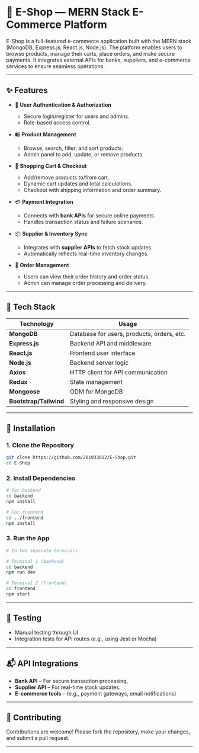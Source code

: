 # 🛒 E-Shop — MERN Stack E-Commerce Platform

E-Shop is a full-featured e-commerce application built with the MERN stack (MongoDB, Express.js, React.js, Node.js). The platform enables users to browse products, manage their carts, place orders, and make secure payments. It integrates external APIs for banks, suppliers, and e-commerce services to ensure seamless operations.

---

## ✨ Features

- 🔐 **User Authentication & Authorization**
  - Secure login/register for users and admins.
  - Role-based access control.

- 🛍️ **Product Management**
  - Browse, search, filter, and sort products.
  - Admin panel to add, update, or remove products.

- 🛒 **Shopping Cart & Checkout**
  - Add/remove products to/from cart.
  - Dynamic cart updates and total calculations.
  - Checkout with shipping information and order summary.

- 💳 **Payment Integration**
  - Connects with **bank APIs** for secure online payments.
  - Handles transaction status and failure scenarios.

- 📦 **Supplier & Inventory Sync**
  - Integrates with **supplier APIs** to fetch stock updates.
  - Automatically reflects real-time inventory changes.

- 🔄 **Order Management**
  - Users can view their order history and order status.
  - Admin can manage order processing and delivery.

---

## 🧱 Tech Stack

| Technology | Usage |
|------------|-------|
| **MongoDB** | Database for users, products, orders, etc. |
| **Express.js** | Backend API and middleware |
| **React.js** | Frontend user interface |
| **Node.js** | Backend server logic |
| **Axios** | HTTP client for API communication |
| **Redux** | State management |
| **Mongoose** | ODM for MongoDB |
| **Bootstrap/Tailwind** | Styling and responsive design |

---

## 🔧 Installation

### 1. Clone the Repository

```bash
git clone https://github.com/201933012/E-Shop.git
cd E-Shop
```

### 2. Install Dependencies

```bash
# For backend
cd backend
npm install

# For frontend
cd ../frontend
npm install
```

### 3. Run the App

```bash
# In two separate terminals

# Terminal 1 (backend)
cd backend
npm run dev

# Terminal 2 (frontend)
cd frontend
npm start
```

---

## 🧪 Testing

- Manual testing through UI
- Integration tests for API routes (e.g., using Jest or Mocha)

---

## 📬 API Integrations

- **Bank API** – For secure transaction processing.
- **Supplier API** – For real-time stock updates.
- **E-commerce tools** – (e.g., payment gateways, email notifications)

---

## 📣 Contributing

Contributions are welcome! Please fork the repository, make your changes, and submit a pull request.

---
